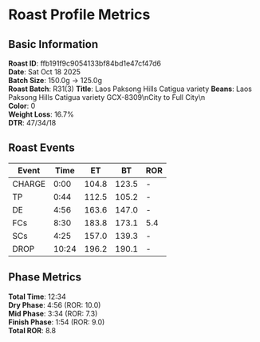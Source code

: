# Roast Profile Metrics

## Basic Information
**Roast ID**: ffb191f9c9054133bf84bd1e47cf47d6  
**Date**: Sat Oct 18 2025  
**Batch Size**: 150.0g → 125.0g  
**Roast Batch**: R31(3)
**Title**: Laos Paksong Hills Catigua variety
**Beans**: Laos Paksong Hills Catigua variety GCX-8309\nCity to Full City\n  
**Color**: 0  
**Weight Loss**: 16.7%  
**DTR**: 47/34/18  

## Roast Events

| Event | Time | ET | BT | ROR |
|-------|------|----|----|-----|
| CHARGE | 0:00 | 104.8 | 123.5 | - |
| TP | 0:44 | 112.5 | 105.2 | - |
| DE | 4:56 | 163.6 | 147.0 | - |
| FCs | 8:30 | 183.8 | 173.1 | 5.4 |
| SCs | 4:25 | 157.0 | 139.3 | - |
| DROP | 10:24 | 196.2 | 190.1 | - |

## Phase Metrics
**Total Time**: 12:34  
**Dry Phase**: 4:56 (ROR: 10.0)  
**Mid Phase**: 3:34 (ROR: 7.3)  
**Finish Phase**: 1:54 (ROR: 9.0)  
**Total ROR**: 8.8  
